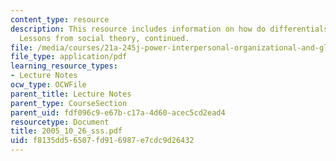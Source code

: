```yaml
---
content_type: resource
description: This resource includes information on how do differentials in power arise?
  Lessons from social theory, continued.
file: /media/courses/21a-245j-power-interpersonal-organizational-and-global-dimensions-fall-2005/f8135dd56507fd916987e7cdc9d26432_2005_10_26_sss.pdf
file_type: application/pdf
learning_resource_types:
- Lecture Notes
ocw_type: OCWFile
parent_title: Lecture Notes
parent_type: CourseSection
parent_uid: fdf096c9-e67b-c17a-4d60-acec5cd2ead4
resourcetype: Document
title: 2005_10_26_sss.pdf
uid: f8135dd5-6507-fd91-6987-e7cdc9d26432
---
```

